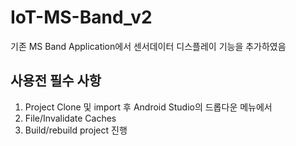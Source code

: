 # IoT-MS-Band_v2
 
기존 MS Band Application에서 센서데이터 디스플레이 기능을 추가하였음

## 사용전 필수 사항
1. Project Clone 및 import 후 Android Studio의 드롭다운 메뉴에서  
1. File/Invalidate Caches   
1. Build/rebuild project 진행
